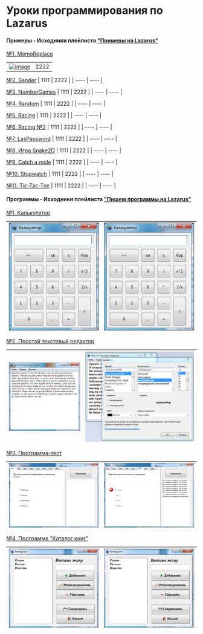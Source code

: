 # Уроки программирования по Lazarus

#### **Примеры** - Исходники плейлиста ["Примеры на Lazarus"](https://www.youtube.com/watch?v=i9MHZRlUluE&list=PLaHMNOpHDYwrqReYSHzq9zqocgU7RpqT-)

[№1. MemoReplace](http://localhost/) 

|  |  |
| ----: | :---- |
|[![image](res/ogls.png "OpenGL")](OpenGL) | 2222 |

[№2. Sender](http://localhost/)
| 1111 | 2222 |
| ---- | ---- |

[№3. NumberGames](http://localhost/)
| 1111 | 2222 |
| ---- | ---- |

[№4. Random](http://localhost/)
| 1111 | 2222 |
| ---- | ---- |

[№5. Racing](http://localhost/) 
| 1111 | 2222 |
| ---- | ---- |

[№6. Racing №2](http://localhost/) 
| 1111 | 2222 |
| ---- | ---- |

[№7. LasPassword](http://localhost/) 
| 1111 | 2222 |
| ---- | ---- |

[№8. Игра Snake2D](http://localhost/) 
| 1111 | 2222 |
| ---- | ---- |

[№9. Сatch a mole](http://localhost/) 
| 1111 | 2222 |
| ---- | ---- |

[№10. Stopwatch](http://localhost/) 
| 1111 | 2222 |
| ---- | ---- |

[№11. Tic-Tac-Toe](http://localhost/) 
| 1111 | 2222 |
| ---- | ---- |




#### **Программы** - Исходники плейлиста ["Пишем программы на Lazarus"](https://www.youtube.com/watch?v=btO9NjFDXu4&list=PLaHMNOpHDYwrhqasBmwEJqjEPI8oMR45s)

[№1. Калькулятор](Программы/Калькулятор)

| [![image](res/calc.png "Калькулятор")](Программы/Калькулятор) | [![image](res/calc.png "Калькулятор")](Программы/Калькулятор) |
| ----: | :---- |

[№2. Простой текстовый редактор](Программы/Простой%20текстовый%20редактор) 

| [![image](res/text.png "Простой текстовый редактор")](Программы/Простой%20текстовый%20редактор) | [![image](res/text2.png "Простой текстовый редактор")](Программы/Простой%20текстовый%20редактор) |
| ----: | :---- |

[№3. Программа-тест](Программы/Программа-тест) 

| [![image](res/test.png "Программа-тест")](Программы/Программа-тест ) | [![image](res/test2.png "Программа-тест")](Программы/Программа-тест ) |
| ----: | :---- |

[№4. Программа "Каталог книг"](Программы/Каталог%20книг) 

| [![image](res/kniga.png "Каталог книг")](Программы/Каталог%20книг )  | [![image](res/kniga.png "Каталог книг")](Программы/Каталог%20книг ) |
| ----: | :---- |

 


